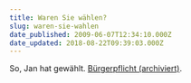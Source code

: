 ```yaml
---
title: Waren Sie wählen?
slug: waren-sie-wahlen
date_published: 2009-06-07T12:34:10.000Z
date_updated: 2018-08-22T09:39:03.000Z
---
```


So, Jan hat gewählt. [Bürgerpflicht (archiviert)](http://web.archive.org/web/20090828170940/http://www.erfurt.de:80/ef/de/rathaus/wahlen/bund/aktuell/32498.shtml).
